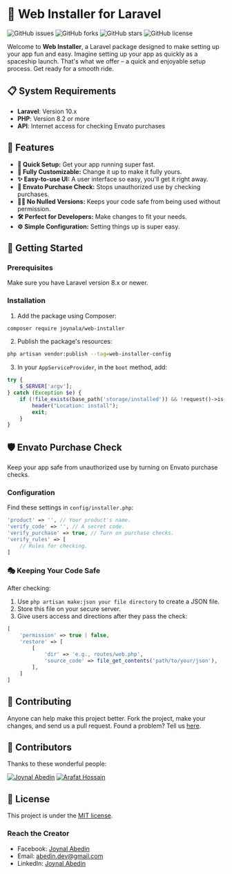 # 🚀 Web Installer for Laravel

![GitHub issues](https://img.shields.io/github/issues/joynal-a/web-installer?style=flat-square)
![GitHub forks](https://img.shields.io/github/forks/joynal-a/web-installer?style=flat-square)
![GitHub stars](https://img.shields.io/github/stars/joynal-a/web-installer?style=flat-square)
![GitHub license](https://img.shields.io/github/license/joynal-a/web-installer?style=flat-square)

Welcome to **Web Installer**, a Laravel package designed to make setting up your app fun and easy. Imagine setting up your app as quickly as a spaceship launch. That's what we offer – a quick and enjoyable setup process. Get ready for a smooth ride.

## 📋 System Requirements

- **Laravel**: Version 10.x
- **PHP**: Version 8.2 or more
- **API**: Internet access for checking Envato purchases

## 🌈 Features

- **🚀 Quick Setup:** Get your app running super fast.
- **🎨 Fully Customizable:** Change it up to make it fully yours.
- **✨ Easy-to-use UI:** A user interface so easy, you'll get it right away.
- **🔐 Envato Purchase Check:** Stops unauthorized use by checking purchases.
- **🕵️‍♂️ No Nulled Versions:** Keeps your code safe from being used without permission.
- **🛠️ Perfect for Developers:** Make changes to fit your needs.
- **⚙️ Simple Configuration:** Setting things up is super easy.

## 🚀 Getting Started

### Prerequisites

Make sure you have Laravel version 8.x or newer.

### Installation

1. Add the package using Composer:

```bash
composer require joynala/web-installer
```

2. Publish the package's resources:

```bash
php artisan vendor:publish --tag=web-installer-config
```

3. In your `AppServiceProvider`, in the `boot` method, add:

```php
try {
    $_SERVER['argv'];
} catch (Exception $e) {
    if (!file_exists(base_path('storage/installed')) && !request()->is('install') && !request()->is('install/*')) {
        header("Location: install");
        exit;
    }
}
```

## 🛡️ Envato Purchase Check

Keep your app safe from unauthorized use by turning on Envato purchase checks.

### Configuration

Find these settings in `config/installer.php`:

```php
'product' => '', // Your product's name.
'verify_code' => '', // A secret code.
'verify_purchase' => true, // Turn on purchase checks.
'verify_rules' => [
    // Rules for checking.
]
```

### 🎭 Keeping Your Code Safe

After checking:

1. Use `php artisan make:json your file directory` to create a JSON file.
2. Store this file on your secure server.
3. Give users access and directions after they pass the check:

```php
[
    'permission' => true | false,
    'restore' => [
        [
            'dir' => 'e.g., routes/web.php',
            'source_code' => file_get_contents('path/to/your/json'),
        ],
    ]
]
```

## 🌟 Contributing

Anyone can help make this project better. Fork the project, make your changes, and send us a pull request. Found a problem? Tell us [here](https://github.com/joynal-a/web-installer/issues).

## 👥 Contributors

Thanks to these wonderful people:

[![Joynal Abedin](https://github.com/joynal-a.png?size=50)](https://github.com/joynal-a)
[![Arafat Hossain](https://github.com/arafat-web.png?size=50)](https://github.com/arafat-web)

## 📜 License

This project is under the [MIT license](http://opensource.org/licenses/MIT).

### Reach the Creator

- Facebook: [Joynal Abedin](https://www.facebook.com/JoynalAbedin.88/)
- Email: [abedin.dev@gmail.com](mailto:abedin.dev@gmail.com)
- LinkedIn: [Joynal Abedin](https://www.linkedin.com/in/joynal-abedin-57470016a/)
